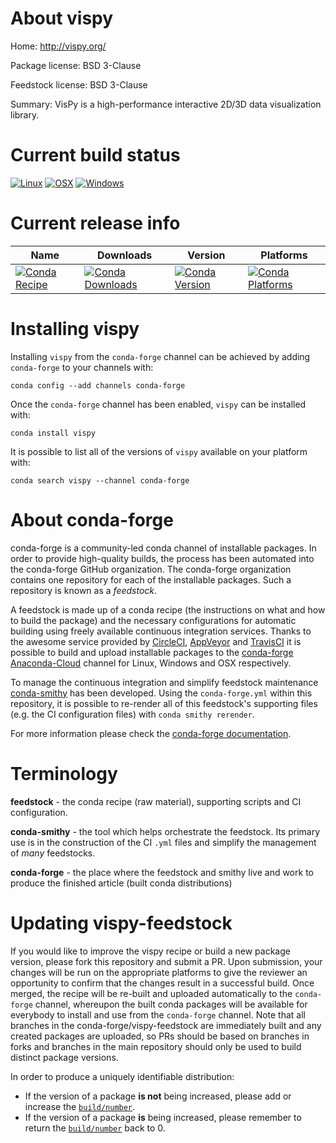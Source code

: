 About vispy
===========

Home: http://vispy.org/

Package license: BSD 3-Clause

Feedstock license: BSD 3-Clause

Summary: VisPy is a high-performance interactive 2D/3D data visualization library.



Current build status
====================

[![Linux](https://img.shields.io/circleci/project/github/conda-forge/vispy-feedstock/master.svg?label=Linux)](https://circleci.com/gh/conda-forge/vispy-feedstock)
[![OSX](https://img.shields.io/travis/conda-forge/vispy-feedstock/master.svg?label=macOS)](https://travis-ci.org/conda-forge/vispy-feedstock)
[![Windows](https://img.shields.io/appveyor/ci/conda-forge/vispy-feedstock/master.svg?label=Windows)](https://ci.appveyor.com/project/conda-forge/vispy-feedstock/branch/master)

Current release info
====================

| Name | Downloads | Version | Platforms |
| --- | --- | --- | --- |
| [![Conda Recipe](https://img.shields.io/badge/recipe-vispy-green.svg)](https://anaconda.org/conda-forge/vispy) | [![Conda Downloads](https://img.shields.io/conda/dn/conda-forge/vispy.svg)](https://anaconda.org/conda-forge/vispy) | [![Conda Version](https://img.shields.io/conda/vn/conda-forge/vispy.svg)](https://anaconda.org/conda-forge/vispy) | [![Conda Platforms](https://img.shields.io/conda/pn/conda-forge/vispy.svg)](https://anaconda.org/conda-forge/vispy) |

Installing vispy
================

Installing `vispy` from the `conda-forge` channel can be achieved by adding `conda-forge` to your channels with:

```
conda config --add channels conda-forge
```

Once the `conda-forge` channel has been enabled, `vispy` can be installed with:

```
conda install vispy
```

It is possible to list all of the versions of `vispy` available on your platform with:

```
conda search vispy --channel conda-forge
```


About conda-forge
=================

conda-forge is a community-led conda channel of installable packages.
In order to provide high-quality builds, the process has been automated into the
conda-forge GitHub organization. The conda-forge organization contains one repository
for each of the installable packages. Such a repository is known as a *feedstock*.

A feedstock is made up of a conda recipe (the instructions on what and how to build
the package) and the necessary configurations for automatic building using freely
available continuous integration services. Thanks to the awesome service provided by
[CircleCI](https://circleci.com/), [AppVeyor](https://www.appveyor.com/)
and [TravisCI](https://travis-ci.org/) it is possible to build and upload installable
packages to the [conda-forge](https://anaconda.org/conda-forge)
[Anaconda-Cloud](https://anaconda.org/) channel for Linux, Windows and OSX respectively.

To manage the continuous integration and simplify feedstock maintenance
[conda-smithy](https://github.com/conda-forge/conda-smithy) has been developed.
Using the ``conda-forge.yml`` within this repository, it is possible to re-render all of
this feedstock's supporting files (e.g. the CI configuration files) with ``conda smithy rerender``.

For more information please check the [conda-forge documentation](https://conda-forge.org/docs/).

Terminology
===========

**feedstock** - the conda recipe (raw material), supporting scripts and CI configuration.

**conda-smithy** - the tool which helps orchestrate the feedstock.
                   Its primary use is in the construction of the CI ``.yml`` files
                   and simplify the management of *many* feedstocks.

**conda-forge** - the place where the feedstock and smithy live and work to
                  produce the finished article (built conda distributions)


Updating vispy-feedstock
========================

If you would like to improve the vispy recipe or build a new
package version, please fork this repository and submit a PR. Upon submission,
your changes will be run on the appropriate platforms to give the reviewer an
opportunity to confirm that the changes result in a successful build. Once
merged, the recipe will be re-built and uploaded automatically to the
`conda-forge` channel, whereupon the built conda packages will be available for
everybody to install and use from the `conda-forge` channel.
Note that all branches in the conda-forge/vispy-feedstock are
immediately built and any created packages are uploaded, so PRs should be based
on branches in forks and branches in the main repository should only be used to
build distinct package versions.

In order to produce a uniquely identifiable distribution:
 * If the version of a package **is not** being increased, please add or increase
   the [``build/number``](https://conda.io/docs/user-guide/tasks/build-packages/define-metadata.html#build-number-and-string).
 * If the version of a package **is** being increased, please remember to return
   the [``build/number``](https://conda.io/docs/user-guide/tasks/build-packages/define-metadata.html#build-number-and-string)
   back to 0.

